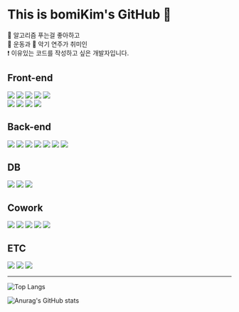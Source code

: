 
# This is bomiKim's GitHub :bug:
:pencil: 알고리즘 푸는걸 좋아하고<br/>
:bicyclist: 운동과 :violin: 악기 연주가 취미인<br/>
:heavy_exclamation_mark: 이유있는 코드를 작성하고 싶은 개발자입니다.

<!-- ## Skils -->
    
<div align="left">
  <h2>Front-end</h2>
</div>
<div>
  <img src="https://img.shields.io/badge/TypeScript-3178C6?style=for-the-badge&logo-appveyor&logo=TypeScript&logoColor=white"/>
  <img src="https://img.shields.io/badge/JavaScript-F7DF1E?style=for-the-badge&logo-appveyor&logo=JavaScript&logoColor=white"/>
  <img src="https://img.shields.io/badge/JQuery-0769AD?style=for-the-badge&logo-appveyor&logo=JQuery&logoColor=white"/>
  <img src="https://img.shields.io/badge/HTML5-E34F26?style=for-the-badge&logo-appveyor&logo=HTML5&logoColor=white"/>
  <img src="https://img.shields.io/badge/CSS3-1572B6?style=for-the-badge&logo-appveyor&logo=CSS3&logoColor=white"/>
</div>
<div>
  <img src="https://img.shields.io/badge/React-61DAFB?style=for-the-badge&logo-appveyor&logo=React&logoColor=white"/>
  <img src="https://img.shields.io/badge/MobX-FF9955?style=for-the-badge&logo-appveyor&logo=MobX&logoColor=white"/>
  <img src="https://img.shields.io/badge/ESLint-4B32C3?style=for-the-badge&logo-appveyor&logo=ESLint&logoColor=white"/>
  <img src="https://img.shields.io/badge/Prettier-F7B93E?style=for-the-badge&logo-appveyor&logo=Prettier&logoColor=white"/>
</div>


<div align="left">
  <h2>Back-end</h2>
</div>
<div>
  <img src="https://img.shields.io/badge/Node.js-339933?style=for-the-badge&logo-appveyor&logo=Node.js&logoColor=white"/>
  <img src="https://img.shields.io/badge/Express-000000?style=for-the-badge&logo-appveyor&logo=Express&logoColor=white"/>
  <img src="https://img.shields.io/badge/Python-3776AB?style=for-the-badge&logo-appveyor&logo=Python&logoColor=white"/>
  <img src="https://img.shields.io/badge/C Sharp-239120?style=for-the-badge&logo-appveyor&logo=C Sharp&logoColor=white"/>
  <img src="https://img.shields.io/badge/.NET-512BD4?style=for-the-badge&logo-appveyor&logo=.NET&logoColor=white"/>
  <img src="https://img.shields.io/badge/Java-007396?style=for-the-badge&logo-appveyor&logo=Java&logoColor=white"/>
  <img src="https://img.shields.io/badge/C++-00599C?style=for-the-badge&logo-appveyor&logo=C++&logoColor=white"/>
</div>


<div align="left">
  <h2>DB</h2>
</div>
<div>
  <img src="https://img.shields.io/badge/Microsoft SQL Server-CC2927?style=for-the-badge&logo-appveyor&logo=Microsoft SQL Server&logoColor=white"/>
  <img src="https://img.shields.io/badge/MySQL-4479A1?style=for-the-badge&logo-appveyor&logo=MySQL&logoColor=white"/>
  <img src="https://img.shields.io/badge/Oracle-F80000?style=for-the-badge&logo-appveyor&logo=Oracle&logoColor=white"/>
</div>

<div align="left">
  <h2>Cowork</h2>
</div>
<div>
  <img src="https://img.shields.io/badge/GitHub-181717?style=for-the-badge&logo-appveyor&logo=GitHub&logoColor=white"/>
  <img src="https://img.shields.io/badge/Slack-4A154B?style=for-the-badge&logo-appveyor&logo=Slack&logoColor=white"/>
  <img src="https://img.shields.io/badge/Jira-0052CC?style=for-the-badge&logo-appveyor&logo=Jira&logoColor=white"/>
  <img src="https://img.shields.io/badge/Notion-000000?style=for-the-badge&logo-appveyor&logo=Notion&logoColor=white"/>
  <img src="https://img.shields.io/badge/Microsoft Teams-6264A7?style=for-the-badge&logo-appveyor&logo=Microsoft Teams&logoColor=white"/>
</div>
  

<div align="left">
  <h2>ETC</h2>
</div>
<div>
  <img src="https://img.shields.io/badge/Microsoft Excel-217346?style=for-the-badge&logo-appveyor&logo=Microsoft Excel&logoColor=white"/>
  <img src="https://img.shields.io/badge/Adobe Photoshop-31A8FF?style=for-the-badge&logo-appveyor&logo=Adobe Photoshop&logoColor=white"/>
  <img src="https://img.shields.io/badge/Adobe Illustrator-FF9A00?style=for-the-badge&logo-appveyor&logo=Adobe Illustrator&logoColor=white"/>
</div>


---
![Top Langs](https://github-readme-stats.vercel.app/api/top-langs/?username=yellyB&langs_count=8)

![Anurag's GitHub stats](https://github-readme-stats.vercel.app/api?username=yellyB&show_icons=true&theme=defult)
